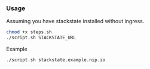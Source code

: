 ### Usage

Assuming you have stackstate installed without ingress. 
```bash 
chmod +x steps.sh
./script.sh STACKSTATE_URL
```
Example
```bash 
./script.sh stackstate.example.nip.io
```
